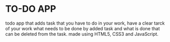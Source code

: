 # TO-DO APP
todo app that adds task that you have to do in your work,
have a clear tarck of your work what needs to be done by added task 
and what is done that can be deleted from the task.
made using HTML5, CSS3 and JavaScript.
